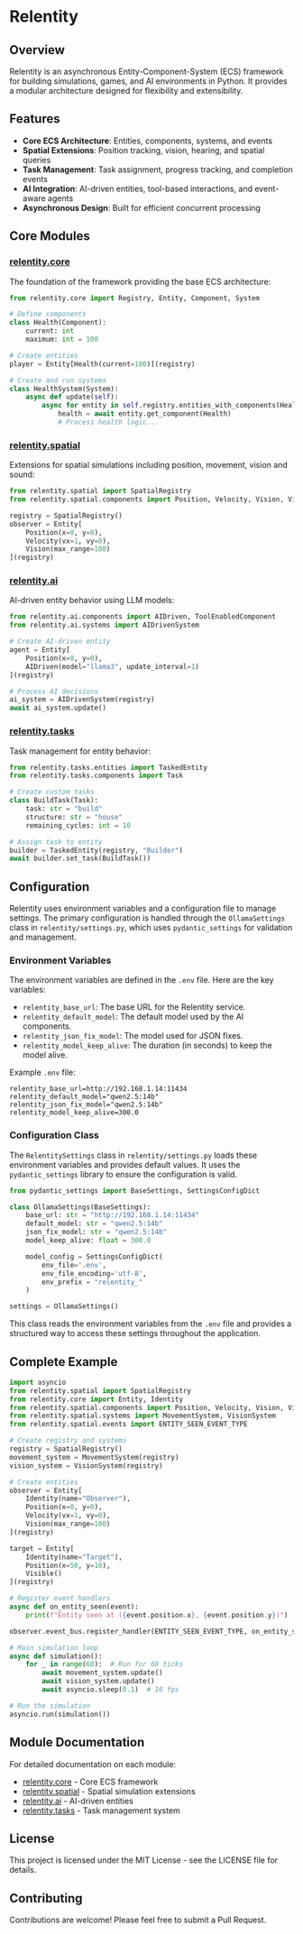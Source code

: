# Relentity

## Overview

Relentity is an asynchronous Entity-Component-System (ECS) framework for building simulations, games, and AI environments in Python. It provides a modular architecture designed for flexibility and extensibility.

## Features

- **Core ECS Architecture**: Entities, components, systems, and events
- **Spatial Extensions**: Position tracking, vision, hearing, and spatial queries
- **Task Management**: Task assignment, progress tracking, and completion events
- **AI Integration**: AI-driven entities, tool-based interactions, and event-aware agents
- **Asynchronous Design**: Built for efficient concurrent processing

## Core Modules

### [relentity.core](relentity/core/README.md)

The foundation of the framework providing the base ECS architecture:

```python
from relentity.core import Registry, Entity, Component, System

# Define components
class Health(Component):
    current: int
    maximum: int = 100

# Create entities
player = Entity[Health(current=100)](registry)

# Create and run systems
class HealthSystem(System):
    async def update(self):
        async for entity in self.registry.entities_with_components(Health):
            health = await entity.get_component(Health)
            # Process health logic...
```

### [relentity.spatial](relentity/spatial/README.md)

Extensions for spatial simulations including position, movement, vision and sound:

```python
from relentity.spatial import SpatialRegistry
from relentity.spatial.components import Position, Velocity, Vision, Visible

registry = SpatialRegistry()
observer = Entity[
    Position(x=0, y=0),
    Velocity(vx=1, vy=0),
    Vision(max_range=100)
](registry)
```

### [relentity.ai](relentity/ai/README.md)

AI-driven entity behavior using LLM models:

```python
from relentity.ai.components import AIDriven, ToolEnabledComponent
from relentity.ai.systems import AIDrivenSystem

# Create AI-driven entity
agent = Entity[
    Position(x=0, y=0),
    AIDriven(model="llama3", update_interval=1)
](registry)

# Process AI decisions
ai_system = AIDrivenSystem(registry)
await ai_system.update()
```

### [relentity.tasks](relentity/tasks/README.md)

Task management for entity behavior:

```python
from relentity.tasks.entities import TaskedEntity
from relentity.tasks.components import Task

# Create custom tasks
class BuildTask(Task):
    task: str = "build"
    structure: str = "house"
    remaining_cycles: int = 10

# Assign task to entity
builder = TaskedEntity(registry, "Builder")
await builder.set_task(BuildTask())
```

## Configuration

Relentity uses environment variables and a configuration file to manage settings. The primary configuration is handled through the `OllamaSettings` class in `relentity/settings.py`, which uses `pydantic_settings` for validation and management.

### Environment Variables

The environment variables are defined in the `.env` file. Here are the key variables:

- `relentity_base_url`: The base URL for the Relentity service.
- `relentity_default_model`: The default model used by the AI components.
- `relentity_json_fix_model`: The model used for JSON fixes.
- `relentity_model_keep_alive`: The duration (in seconds) to keep the model alive.

Example `.env` file:
```dotenv
relentity_base_url=http://192.168.1.14:11434
relentity_default_model="qwen2.5:14b"
relentity_json_fix_model="qwen2.5:14b"
relentity_model_keep_alive=300.0
```

### Configuration Class

The `RelentitySettings` class in `relentity/settings.py` loads these environment variables and provides default values. It uses the `pydantic_settings` library to ensure the configuration is valid.

```python
from pydantic_settings import BaseSettings, SettingsConfigDict

class OllamaSettings(BaseSettings):
    base_url: str = "http://192.168.1.14:11434"
    default_model: str = "qwen2.5:14b"
    json_fix_model: str = "qwen2.5:14b"
    model_keep_alive: float = 300.0

    model_config = SettingsConfigDict(
        env_file='.env',
        env_file_encoding='utf-8',
        env_prefix = "relentity_"
    )

settings = OllamaSettings()
```

This class reads the environment variables from the `.env` file and provides a structured way to access these settings throughout the application.

## Complete Example

```python
import asyncio
from relentity.spatial import SpatialRegistry
from relentity.core import Entity, Identity
from relentity.spatial.components import Position, Velocity, Vision, Visible
from relentity.spatial.systems import MovementSystem, VisionSystem
from relentity.spatial.events import ENTITY_SEEN_EVENT_TYPE

# Create registry and systems
registry = SpatialRegistry()
movement_system = MovementSystem(registry)
vision_system = VisionSystem(registry)

# Create entities
observer = Entity[
    Identity(name="Observer"),
    Position(x=0, y=0),
    Velocity(vx=1, vy=0),
    Vision(max_range=100)
](registry)

target = Entity[
    Identity(name="Target"),
    Position(x=50, y=10),
    Visible()
](registry)

# Register event handlers
async def on_entity_seen(event):
    print(f"Entity seen at ({event.position.x}, {event.position.y})")

observer.event_bus.register_handler(ENTITY_SEEN_EVENT_TYPE, on_entity_seen)

# Main simulation loop
async def simulation():
    for _ in range(60):  # Run for 60 ticks
        await movement_system.update()
        await vision_system.update()
        await asyncio.sleep(0.1)  # 10 fps

# Run the simulation
asyncio.run(simulation())
```

## Module Documentation

For detailed documentation on each module:

- [relentity.core](relentity/core/README.md) - Core ECS framework
- [relentity.spatial](relentity/spatial/README.md) - Spatial simulation extensions
- [relentity.ai](relentity/ai/README.md) - AI-driven entities
- [relentity.tasks](relentity/tasks/README.md) - Task management system

## License

This project is licensed under the MIT License - see the LICENSE file for details.

## Contributing

Contributions are welcome! Please feel free to submit a Pull Request.
